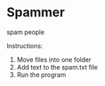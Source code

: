 # Spammer
spam people


Instructions:

1. Move files into one folder
2. Add text to the spam.txt file
3. Run the program
